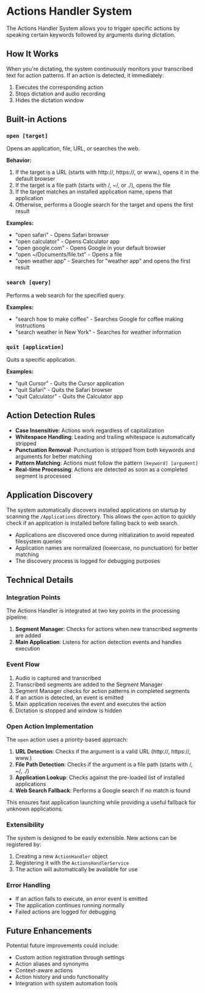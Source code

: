 # Actions Handler System

The Actions Handler System allows you to trigger specific actions by speaking certain keywords followed by arguments during dictation.

## How It Works

When you're dictating, the system continuously monitors your transcribed text for action patterns. If an action is detected, it immediately:

1. Executes the corresponding action
2. Stops dictation and audio recording
3. Hides the dictation window

## Built-in Actions

### `open [target]`

Opens an application, file, URL, or searches the web.

**Behavior:**

1. If the target is a URL (starts with http://, https://, or www.), opens it in the default browser
2. If the target is a file path (starts with /, ~/, or ./), opens the file
3. If the target matches an installed application name, opens that application
4. Otherwise, performs a Google search for the target and opens the first result

**Examples:**

- "open safari" - Opens Safari browser
- "open calculator" - Opens Calculator app
- "open google.com" - Opens Google in your default browser
- "open ~/Documents/file.txt" - Opens a file
- "open weather app" - Searches for "weather app" and opens the first result

### `search [query]`

Performs a web search for the specified query.

**Examples:**

- "search how to make coffee" - Searches Google for coffee making instructions
- "search weather in New York" - Searches for weather information

### `quit [application]`

Quits a specific application.

**Examples:**

- "quit Cursor" - Quits the Cursor application
- "quit Safari" - Quits the Safari browser
- "quit Calculator" - Quits the Calculator app

## Action Detection Rules

- **Case Insensitive**: Actions work regardless of capitalization
- **Whitespace Handling**: Leading and trailing whitespace is automatically stripped
- **Punctuation Removal**: Punctuation is stripped from both keywords and arguments for better matching
- **Pattern Matching**: Actions must follow the pattern `[keyword] [argument]`
- **Real-time Processing**: Actions are detected as soon as a completed segment is processed

## Application Discovery

The system automatically discovers installed applications on startup by scanning the `/Applications` directory. This allows the `open` action to quickly check if an application is installed before falling back to web search.

- Applications are discovered once during initialization to avoid repeated filesystem queries
- Application names are normalized (lowercase, no punctuation) for better matching
- The discovery process is logged for debugging purposes

## Technical Details

### Integration Points

The Actions Handler is integrated at two key points in the processing pipeline:

1. **Segment Manager**: Checks for actions when new transcribed segments are added
2. **Main Application**: Listens for action detection events and handles execution

### Event Flow

1. Audio is captured and transcribed
2. Transcribed segments are added to the Segment Manager
3. Segment Manager checks for action patterns in completed segments
4. If an action is detected, an event is emitted
5. Main application receives the event and executes the action
6. Dictation is stopped and window is hidden

### Open Action Implementation

The `open` action uses a priority-based approach:

1. **URL Detection**: Checks if the argument is a valid URL (http://, https://, www.)
2. **File Path Detection**: Checks if the argument is a file path (starts with /, ~/, ./)
3. **Application Lookup**: Checks against the pre-loaded list of installed applications
4. **Web Search Fallback**: Performs a Google search if no match is found

This ensures fast application launching while providing a useful fallback for unknown applications.

### Extensibility

The system is designed to be easily extensible. New actions can be registered by:

1. Creating a new `ActionHandler` object
2. Registering it with the `ActionsHandlerService`
3. The action will automatically be available for use

### Error Handling

- If an action fails to execute, an error event is emitted
- The application continues running normally
- Failed actions are logged for debugging

## Future Enhancements

Potential future improvements could include:

- Custom action registration through settings
- Action aliases and synonyms
- Context-aware actions
- Action history and undo functionality
- Integration with system automation tools
